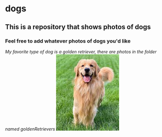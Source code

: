 # dogs
## This is a repository that shows photos of dogs
### Feel free to add whatever photos of dogs you'd like

_My favorite type of dog is a golden retriever, there are photos in the folder named goldenRetrievers_
![This has a photo of a golden retriever](https://github.com/ag2933/dogs/blob/21815e7ada827c2d084f589806d7f79bd73e1efe/goldenRetrievers/Doggo.jpg) 

